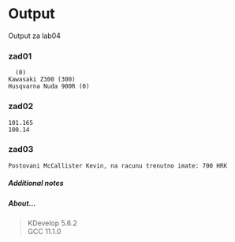 # Output
Output za lab04
### zad01
```
  (0)
Kawasaki Z300 (300)
Husqvarna Nuda 900R (0)
```
### zad02
```
101.165
100.14
```
### zad03
```
Postovani McCallister Kevin, na racunu trenutno imate: 700 HRK
```
##### Additional notes
##### About...
> KDevelop 5.6.2\
> GCC 11.1.0
